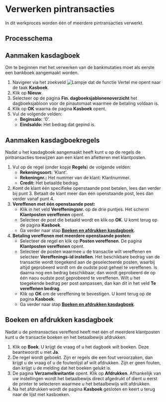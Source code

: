 # Verwerken pintransacties

In dit werkproces worden één of meerdere pintransacties verwerkt. 

## Processchema

## Aanmaken kasdagboek

Om te beginnen met het verwerken van de bankmutaties moet als eerste een bankboek aangemaakt worden. 

 1. Navigeer via het zoekveld ![Lampje dat de functie Vertel me opent](https://docs.microsoft.com/nl-NL/dynamics365/business-central/media/ui-search/search_small.png "Vertel me wat u wilt doen") naar de taak **Kasboek**.
 2. Klik op **Nieuw**. 
 3. Selecteer op de pagina **Fin. dagboeksjablonenoverzicht** het dagboeksjabloon voor de pinautomaat waarmee de betaling voldaan is.
 4.  Klik op **OK** waarna de pagina **Kasboek** opent.
 5. Vul de volgende velden:
	* **Beginsalo:** '0'.
	* **Eindsaldo:** Het bedrag dat gepind is.

## Aanmaken kasdagboekregels

Nadat u het kasdagboek aangemaakt heeft kunt u op de regels de pintransacties toewijzen aan een klant en afletteren met klantposten. 

 1. Vul op de regel (onder kopje **Regels**) de volgende velden:
	* **Rekeningsoort:** 'Klant'.
	* **Rekeningnr.:** Het nummer van de klant: Klantnummer. 
	* **Credit:** Het betaalde bedrag.
 2. Komt de klant één specifieke openstaande post betalen, lees dan verder bij punt 3. Betaalt de klant meer dan één openstaande post, lees dan verder vanaf punt 4. 
 3. **Vereffenen met één openstaande post:** 
	* Klik in het veld **Vereffeningsnr.** op de drie puntjes. Het scherm **Klantposten vereffenen** opent. 
	* Selecteer de post die betaald wordt en klik op **OK**. U komt terug op de pagina **Kasboek**.
	* Ga verder naar stap [**Boeken en afdrukken kasdagboek**](#boeken-en-afdrukken-kasdagboek).
 4. **Betaling vereffenen met meerdere openstaande posten:** 
	* Selecteer de regel en klik op **Posten vereffenen**. De pagina **Klantposten vereffenen** opent. 
	* Selecteer de posten waarmee u de transactie wilt vereffenen en selecteer **Vereffenings-id instellen**. Het beschikbare bedrag van de transactie wordt toegekend aan de geselecteerde posten, waarbij altijd geprobeerd wordt om de oudste post geheel te vereffenen. Is daarna nog een bedrag beschikbaar, dan wordt geprobeerd de op één naou oudste post geprobeerd te vereffenen. Wilt u het toegekende bedrag per post aanpassen, dan kan dit in het veld **Te vereffenen bedrag**. 
	* Klik op **OK** om de vereffening te bevestigen. U komt terug op de pagina **Kasboek**.
	* Ga verder naar stap [**Boeken en afdrukken kasdagboek**](#boeken-en-afdrukken-kasdagboek).

## Boeken en afdrukken kasdagboek

Nadat u de pintransacties vereffend heeft met één of meerdere klantposten kunt u de transactie boeken en het betaalbewijs afdrukken. 

 1. Klik op **Boek**. U krijgt de vraag of u het dagboek wilt boeken. Deze beantwoordt u met **Ja**.
 2. De regel wordt geboekt. Zijn er regels die een fout veroorzaken, dan krijgt u de vraag of u de foutenlijst af wilt afdrukken. Zijn er geen fouten, dan krijgt u de melding dat het boeken gelukt is. 
 3. De pagina **Verzamelkwitantie** opent. Klik op **Afdrukken**. Afhankelijk van uw instellingen wordt het betaalbewijs direct afgedrukt of dient u eerst de printer te selecteren waarmee u het betaalbewijs wilt afdrukken. 
 4. Na het afdrukken wordt de pagina **Kasboek** gesloten en keert u terug naar de lijst met kasboeken.

<!--stackedit_data:
eyJoaXN0b3J5IjpbMTYxOTg2NDEyNiw3OTI1NDA1MzgsLTExOT
c2MTMxNzUsMTYyMTc4NTAxMiwxMzIxNzg1NzM0LDc3MDY0MjIx
MCwyMDQyNDY5NTE3LDE3MTc2NzE2MDIsLTE3NTY4MDQxMjUsMz
gxMzY4NjUsLTUxMjExMTU2NiwtMTYzMDYzMTU4NCw0NzkxMjc4
NDYsMjU5MDk3MjAzLC03NTY0MjIzNTIsLTE1MjU3MDA2MDMsNj
I1MDE0MTI1XX0=
-->